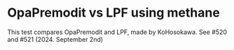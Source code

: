 # OpaPremodit vs LPF using methane
This test compares OpaPremodit and LPF, made by KoHosokawa. See #520 and #521 (2024. September 2nd)
